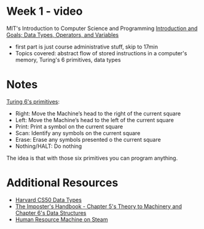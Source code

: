# Week 1 - video

MIT's Introduction to Computer Science and Programming [Introduction and Goals; Data Types, Operators, and Variables](https://ocw.mit.edu/courses/electrical-engineering-and-computer-science/6-00-introduction-to-computer-science-and-programming-fall-2008/video-lectures/lecture-1/)

- first part is just course administrative stuff, skip to 17min
- Topics covered: abstract flow of stored instructions in a computer's memory, Turing's 6 primitives, data types

# Notes

[Turing 6's primitives](http://stackoverflow.com/questions/28148562/what-are-the-six-basic-primitives-in-turing-complete):

- Right: Move the Machine’s head to the right of the current square
- Left: Move the Machine’s head to the left of the current square
- Print: Print a symbol on the current square
- Scan: Identify any symbols on the current square
- Erase: Erase any symbols presented o the current square
- Nothing/HALT: Do nothing

The idea is that with those six primitives you can program anything.

# Additional Resources

- [Harvard CS50 Data Types](https://www.youtube.com/embed/JFieJW_kZq4?autoplay=1&rel=0)
- [The Imposter's Handbook - Chapter 5's Theory to Machinery and Chapter 6's Data Structures](https://bigmachine.io/products/the-imposters-handbook-complete/)
- [Human Resource Machine on Steam](http://store.steampowered.com/app/375820/Human_Resource_Machine/)
